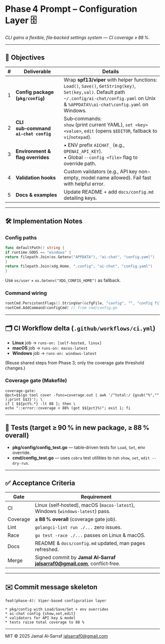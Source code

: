 <!--
AI‑Chat‑CLI • Codex Prompt
Phase 4 – Configuration Layer
Save this file as docs/codex/phase‑4‑config.md
Author: Jamal Al‑Sarraf <jalsarraf0@gmail.com>
-->

# Phase 4 Prompt – Configuration Layer 🗄️
*CLI gains a flexible, file‑backed settings system — CI coverage ≥ 88 %.*

---

## 🎯 Objectives

| # | Deliverable | Details |
|---|-------------|---------|
| 1 | **Config package (`pkg/config`)** | Wrap **spf13/viper** with helper functions:<br>`Load()`, `Save()`, `GetString(key)`, `Set(key,val)`. Default path `~/.config/ai-chat/config.yaml` on Unix & `%APPDATA%\ai-chat\config.yaml` on Windows. |
| 2 | **CLI sub‑command `ai-chat config`** | Sub‑commands:<br>`show` (print current YAML), `set <key> <value>`, `edit` (opens `$EDITOR`, fallback to `vi`/`notepad`). |
| 3 | **Environment & flag overrides** | • ENV prefix `AICHAT_` (e.g., `OPENAI_API_KEY`).<br>• Global `--config <file>` flag to override path. |
| 4 | **Validation hooks** | Custom validators (e.g., API key non-empty, model name allowed). Fail fast with helpful error. |
| 5 | **Docs & examples** | Update README + add `docs/config.md` detailing keys. |

---

## 🛠️ Implementation Notes

### Config paths

```go
func defaultPath() string {
if runtime.GOOS == "windows" {
return filepath.Join(os.Getenv("APPDATA"), "ai-chat", "config.yaml")
}
return filepath.Join(xdg.Home, ".config", "ai-chat", "config.yaml")
}
```

Use `os/user` + `os.Getenv("XDG_CONFIG_HOME")` as fallback.

### Command wiring

```go
rootCmd.PersistentFlags().StringVar(&cfgFile, "config", "", "config file (default auto)")
rootCmd.AddCommand(configCmd) // from cmd/config.go
```

---

## 🗂️ CI Workflow delta (`.github/workflows/ci.yml`)

* **Linux** job → `runs-on: [self-hosted, linux]`
* **macOS** job → `runs-on: macos-latest`
* **Windows** job → `runs-on: windows-latest`

(Reuse shared steps from Phase 3; only the coverage gate threshold changes.)

### Coverage gate (Makefile)

```make
coverage-gate:
@pct=$$(go tool cover -func=coverage.out | awk '/^total:/ {gsub("%","" );print $$3}'); \
if [ $${pct%.*} -lt 88 ]; then \
echo "::error::coverage < 88% (got $${pct}%)"; exit 1; fi
```

---

## 🧪 Tests (target ≥ 90 % in new package, ≥ 88 % overall)

* **pkg/config/config_test.go** — table‑driven tests for `Load`, `Set`, env override.
* **cmd/config_test.go** — uses `cobra` test utilities to run `show`, `set`, `edit --dry-run`.

---

## ✅ Acceptance Criteria

| Gate | Requirement |
|------|-------------|
| CI   | Linux (self‑hosted), macOS (`macos-latest`), Windows (`windows-latest`) pass. |
| Coverage | **≥ 88 % overall** (coverage gate job). |
| Lint | `golangci-lint run ./...` zero issues. |
| Race | `go test -race ./...` passes on Linux & macOS. |
| Docs | README & `docs/config.md` updated, man pages refreshed. |
| Merge | Signed commit by **Jamal Al‑Sarraf <jalsarraf0@gmail.com>**, conflict‑free. |

---

## ✉️ Commit message skeleton

```
feat(phase‑4): Viper‑based configuration layer

* pkg/config with Load/Save/Set + env overrides
* ai-chat config {show,set,edit}
* validators for API key & model
* tests raise total coverage to 88 %
```

---

MIT © 2025 Jamal Al‑Sarraf <jalsarraf0@gmail.com>
